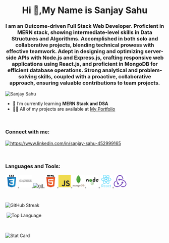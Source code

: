 
<h1 align="center">Hi 👋,My Name is Sanjay Sahu</h1>
<h3 align="center"> I am an Outcome-driven Full Stack Web Developer. Proficient in MERN stack, showing intermediate-level skills in Data Structures and Algorithms. Accomplished in both solo and collaborative projects, blending technical prowess with effective teamwork. Adept in designing and optimizing server-side APIs with Node.js and Express.js, crafting responsive web applications using React.js, and proficient in MongoDB for efficient database operations. Strong analytical and problem-solving skills, coupled with a proactive, collaborative approach, ensuring valuable contributions to team projects.</h3>


<p align="left"> <img src="https://komarev.com/ghpvc/?username=sanju01sahu&label=Profile%20views&color=0e75b6&style=flat" alt="Sanjay Sahu" /> </p>
<!-- [![Gmail ](https://img.shields.io/badge/Email-sanju01.sahu@gmail.com-red?style=flat&logo=gmail&logoColor=white&link=mailto:sanju01.sahu@gmail.com)](mailto:sanju01.sahu@gmail.com) -->

- 🌱 I’m currently learning **MERN Stack and DSA**
- 👨‍💻 All of my projects are available at <a href="https://sanju01sahu.github.io/">My Portfolio</a>


<br />

<h3 align="left">Connect with me:</h3>
<p align="left">
<a href="https://www.linkedin.com/in/sanjay-sahu-452999165" target="_blank"><img align="center" src="https://raw.githubusercontent.com/rahuldkjain/github-profile-readme-generator/master/src/images/icons/Social/linked-in-alt.svg" alt="https://www.linkedin.com/in/sanjay-sahu-452999165" height="30" width="40" /></a>
</p>

<br />
<h3 align="left">Languages and Tools:</h3>
<p align="left"> <a href="#" > <img src="https://raw.githubusercontent.com/devicons/devicon/master/icons/css3/css3-original-wordmark.svg" alt="css3" width="40" height="40"/> </a> 
  <a href="#" > <img src="https://raw.githubusercontent.com/devicons/devicon/master/icons/express/express-original-wordmark.svg" alt="express" width="40" height="40"/> </a>
  <a href="#"> <img src="https://www.vectorlogo.zone/logos/git-scm/git-scm-icon.svg" alt="git" width="40" height="40"/> </a> 
  <a href="#"> <img src="https://raw.githubusercontent.com/devicons/devicon/master/icons/html5/html5-original-wordmark.svg" alt="html5" width="40" height="40"/> </a> 
  <a href="#"> <img src="https://raw.githubusercontent.com/devicons/devicon/master/icons/javascript/javascript-original.svg" alt="javascript" width="40" height="40"/> </a> 
  <a href="#"><img src="https://raw.githubusercontent.com/devicons/devicon/master/icons/mongodb/mongodb-original-wordmark.svg" alt="mongodb" width="40" height="40"/> </a> 
  <a href="#"> <img src="https://raw.githubusercontent.com/devicons/devicon/master/icons/nodejs/nodejs-original-wordmark.svg" alt="nodejs" width="40" height="40"/> </a> 
  <a href="#"> <img src="https://raw.githubusercontent.com/devicons/devicon/master/icons/react/react-original-wordmark.svg" alt="react" width="40" height="40"/> </a> 
  <a href="#"> <img src="https://raw.githubusercontent.com/devicons/devicon/master/icons/redux/redux-original.svg" alt="redux" width="40" height="40"/> </a> </p>


<br />
<p><img align="left" src="https://github-readme-stats.vercel.app/api/top-langs?username=sanju01sahu&show_icons=true&locale=en&layout=compact&theme=transparent&hide_border=true&card_width=497" alt="GitHub Streak" /></p>
<br />
<p>&nbsp;<img align="center" src="https://github-readme-stats.vercel.app/api?username=sanju01sahu&show_icons=true&locale=en&theme=transparent&hide_border=true" alt="Top Language" /></p>
<br />
<p><img align="center" src="https://github-readme-streak-stats.herokuapp.com/?user=sanju01sahu&theme=transparent&hide_border=true" alt="Stat Card" /></p>
<br /><br /><br />
